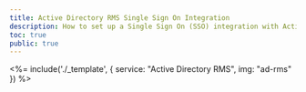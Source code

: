 ```yaml
---
title: Active Directory RMS Single Sign On Integration
description: How to set up a Single Sign On (SSO) integration with Active Directory RMS and Auth0.
toc: true
public: true
---
```


<%= include('./_template', {
  service: "Active Directory RMS",
  img: "ad-rms"
}) %>
